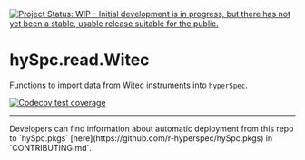 [![Project Status: WIP – Initial development is in progress, but there has not yet been a stable, usable release suitable for the public.](https://www.repostatus.org/badges/latest/wip.svg)](https://www.repostatus.org/#wip)

# hySpc.read.Witec

Functions to import data from Witec instruments into `hyperSpec`.

<!-- badges: start -->
<!--
[![CRAN
status](https://www.r-pkg.org/badges/version/SKELETON)](https://cran.r-project.org/package=SKELETON)
[![Build Status on Travis](https://travis-ci.com/r-hyperspec/SKELETON.svg?branch=master) (master; Linux, Mac))](https://travis-ci.com/github/r-hyperspec/SKELETON)
[![Build status on Appveyor](https://ci.appveyor.com/api/projects/status/APPVEYOR-CODE?svg=true) (Windows)](https://ci.appveyor.com/project/r-hyperspec/SKELETON)
[![Project Status: WIP – Initial development is in progress, but there has not yet been a stable, usable release suitable for the public.](https://www.repostatus.org/badges/latest/wip.svg)](https://www.repostatus.org/#wip)
[![Codecov test coverage](https://codecov.io/gh/r-hyperspec/SKELETON/branch/master/graph/badge.svg) (master)](https://codecov.io/gh/r-hyperspec/SKELETON?branch=master)
-->
[![Codecov test coverage](https://codecov.io/gh/r-hyperspec/hySpc.read.Witec/branch/master/graph/badge.svg)](https://codecov.io/gh/r-hyperspec/hySpc.read.Witec?branch=master)
<!-- badges: end -->
<hr>
Developers can find information about automatic deployment from this repo to `hySpc.pkgs` [here](https://github.com/r-hyperspec/hySpc.pkgs) in `CONTRIBUTING.md`.
